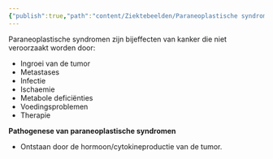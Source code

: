 ```yaml
---
{"publish":true,"path":"content/Ziektebeelden/Paraneoplastische syndromen.md","permalink":"/content/ziektebeelden/paraneoplastische-syndromen/","title":"Paraneoplastische syndromen","tags":["Oncologie","Ziektebeeld"]}
---
```



Paraneoplastische syndromen zijn bijeffecten van kanker die niet veroorzaakt worden door:
- Ingroei van de tumor
- Metastases
- Infectie
- Ischaemie
- Metabole deficiënties 
- Voedingsproblemen
- Therapie

**Pathogenese van paraneoplastische syndromen**
- Ontstaan door de hormoon/cytokineproductie van de tumor.